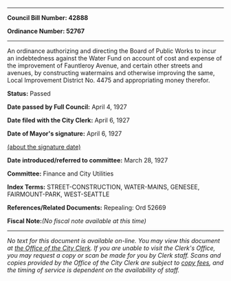 

********

**Council Bill Number: 42888**
   
**Ordinance Number: 52767**
********

 An ordinance authorizing and directing the Board of Public Works to incur an indebtedness against the Water Fund on account of cost and expense of the improvement of Fauntleroy Avenue, and certain other streets and avenues, by constructing watermains and otherwise improving the same, Local Improvement District No. 4475 and appropriating money therefor.

**Status:** Passed
   
**Date passed by Full Council:** April 4, 1927
   
**Date filed with the City Clerk:** April 6, 1927
   
**Date of Mayor's signature:** April 6, 1927
   
[(about the signature date)](/~public/approvaldate.htm)
   
   
   
**Date introduced/referred to committee:** March 28, 1927
   
**Committee:** Finance and City Utilities
   
   
**Index Terms:** STREET-CONSTRUCTION, WATER-MAINS, GENESEE, FAIRMOUNT-PARK, WEST-SEATTLE

**References/Related Documents:** Repealing: Ord 52669

**Fiscal Note:**_(No fiscal note available at this time)_
********

_No text for this document is available on-line. You may view this document at [the Office of the City Clerk](http://www.seattle.gov/leg/clerk/contactUs.htm). If you are unable to visit the Clerk's Office, you may request a copy or scan be made for you by Clerk staff. Scans and copies provided by the Office of the City Clerk are subject to [copy fees](http://clerk.seattle.gov/~public/clerkfees.htm), and the timing of service is dependent on the availability of staff._

